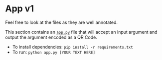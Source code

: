 # App v1

Feel free to look at the files as they are well annotated.

This section contains an [`app.py`](src/app.py) file that will accept an input argument and output the argument encoded as a QR Code.

* To install dependencies: `pip install -r requirements.txt`
* To run: `python app.py [YOUR TEXT HERE]`